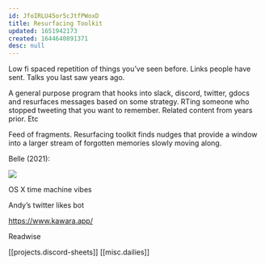 ```yaml
---
id: JfoIRLU45or5cJtfPWoxD
title: Resurfacing Toolkit
updated: 1651942173
created: 1644640891371
desc: null
---
```


Low fi spaced repetition of things you’ve seen before. Links people have sent. Talks you last saw years ago.

A general purpose program that hooks into slack, discord, twitter, gdocs and resurfaces messages based on some strategy. RTing someone who stopped tweeting that you want to remember. Related content from years prior. Etc

Feed of fragments. Resurfacing toolkit finds nudges that provide a window into a larger stream of forgotten memories slowly moving along.

Belle (2021): 

![](https://otakukart.com/wp-content/uploads/2021/02/Belle-1.jpg)

OS X time machine vibes

Andy’s twitter likes bot 

https://www.kawara.app/

Readwise 

[[projects.discord-sheets]] [[misc.dailies]]

